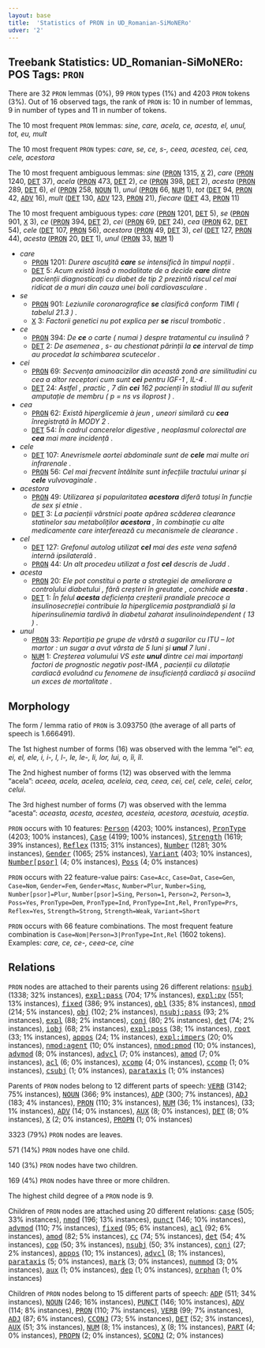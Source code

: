 ```yaml
---
layout: base
title:  'Statistics of PRON in UD_Romanian-SiMoNERo'
udver: '2'
---
```


## Treebank Statistics: UD_Romanian-SiMoNERo: POS Tags: `PRON`

There are 32 `PRON` lemmas (0%), 99 `PRON` types (1%) and 4203 `PRON` tokens (3%).
Out of 16 observed tags, the rank of `PRON` is: 10 in number of lemmas, 9 in number of types and 11 in number of tokens.

The 10 most frequent `PRON` lemmas: <em>sine, care, acela, ce, acesta, el, unul, tot, eu, mult</em>

The 10 most frequent `PRON` types:  <em>care, se, ce, s-, ceea, acestea, cei, cea, cele, acestora</em>

The 10 most frequent ambiguous lemmas: <em>sine</em> (<tt><a href="ro_simonero-pos-PRON.html">PRON</a></tt> 1315, <tt><a href="ro_simonero-pos-X.html">X</a></tt> 2), <em>care</em> (<tt><a href="ro_simonero-pos-PRON.html">PRON</a></tt> 1240, <tt><a href="ro_simonero-pos-DET.html">DET</a></tt> 37), <em>acela</em> (<tt><a href="ro_simonero-pos-PRON.html">PRON</a></tt> 473, <tt><a href="ro_simonero-pos-DET.html">DET</a></tt> 2), <em>ce</em> (<tt><a href="ro_simonero-pos-PRON.html">PRON</a></tt> 398, <tt><a href="ro_simonero-pos-DET.html">DET</a></tt> 2), <em>acesta</em> (<tt><a href="ro_simonero-pos-PRON.html">PRON</a></tt> 289, <tt><a href="ro_simonero-pos-DET.html">DET</a></tt> 6), <em>el</em> (<tt><a href="ro_simonero-pos-PRON.html">PRON</a></tt> 258, <tt><a href="ro_simonero-pos-NOUN.html">NOUN</a></tt> 1), <em>unul</em> (<tt><a href="ro_simonero-pos-PRON.html">PRON</a></tt> 66, <tt><a href="ro_simonero-pos-NUM.html">NUM</a></tt> 1), <em>tot</em> (<tt><a href="ro_simonero-pos-DET.html">DET</a></tt> 94, <tt><a href="ro_simonero-pos-PRON.html">PRON</a></tt> 42, <tt><a href="ro_simonero-pos-ADV.html">ADV</a></tt> 16), <em>mult</em> (<tt><a href="ro_simonero-pos-DET.html">DET</a></tt> 130, <tt><a href="ro_simonero-pos-ADV.html">ADV</a></tt> 123, <tt><a href="ro_simonero-pos-PRON.html">PRON</a></tt> 21), <em>fiecare</em> (<tt><a href="ro_simonero-pos-DET.html">DET</a></tt> 43, <tt><a href="ro_simonero-pos-PRON.html">PRON</a></tt> 11)

The 10 most frequent ambiguous types:  <em>care</em> (<tt><a href="ro_simonero-pos-PRON.html">PRON</a></tt> 1201, <tt><a href="ro_simonero-pos-DET.html">DET</a></tt> 5), <em>se</em> (<tt><a href="ro_simonero-pos-PRON.html">PRON</a></tt> 901, <tt><a href="ro_simonero-pos-X.html">X</a></tt> 3), <em>ce</em> (<tt><a href="ro_simonero-pos-PRON.html">PRON</a></tt> 394, <tt><a href="ro_simonero-pos-DET.html">DET</a></tt> 2), <em>cei</em> (<tt><a href="ro_simonero-pos-PRON.html">PRON</a></tt> 69, <tt><a href="ro_simonero-pos-DET.html">DET</a></tt> 24), <em>cea</em> (<tt><a href="ro_simonero-pos-PRON.html">PRON</a></tt> 62, <tt><a href="ro_simonero-pos-DET.html">DET</a></tt> 54), <em>cele</em> (<tt><a href="ro_simonero-pos-DET.html">DET</a></tt> 107, <tt><a href="ro_simonero-pos-PRON.html">PRON</a></tt> 56), <em>acestora</em> (<tt><a href="ro_simonero-pos-PRON.html">PRON</a></tt> 49, <tt><a href="ro_simonero-pos-DET.html">DET</a></tt> 3), <em>cel</em> (<tt><a href="ro_simonero-pos-DET.html">DET</a></tt> 127, <tt><a href="ro_simonero-pos-PRON.html">PRON</a></tt> 44), <em>acesta</em> (<tt><a href="ro_simonero-pos-PRON.html">PRON</a></tt> 20, <tt><a href="ro_simonero-pos-DET.html">DET</a></tt> 1), <em>unul</em> (<tt><a href="ro_simonero-pos-PRON.html">PRON</a></tt> 33, <tt><a href="ro_simonero-pos-NUM.html">NUM</a></tt> 1)


* <em>care</em>
  * <tt><a href="ro_simonero-pos-PRON.html">PRON</a></tt> 1201: <em>Durere ascuțită <b>care</b> se intensifică în timpul nopții .</em>
  * <tt><a href="ro_simonero-pos-DET.html">DET</a></tt> 5: <em>Acum există însă o modalitate de a decide <b>care</b> dintre pacienții diagnosticați cu diabet de tip 2 prezintă riscul cel mai ridicat de a muri din cauza unei boli cardiovasculare .</em>
* <em>se</em>
  * <tt><a href="ro_simonero-pos-PRON.html">PRON</a></tt> 901: <em>Leziunile coronarografice <b>se</b> clasifică conform TIMI ( tabelul 21.3 ) .</em>
  * <tt><a href="ro_simonero-pos-X.html">X</a></tt> 3: <em>Factorii genetici nu pot explica per <b>se</b> riscul trombotic .</em>
* <em>ce</em>
  * <tt><a href="ro_simonero-pos-PRON.html">PRON</a></tt> 394: <em>De <b>ce</b> o carte ( numai ) despre tratamentul cu insulină ?</em>
  * <tt><a href="ro_simonero-pos-DET.html">DET</a></tt> 2: <em>De asemenea , s- au chestionat părinții la <b>ce</b> interval de timp au procedat la schimbarea scutecelor .</em>
* <em>cei</em>
  * <tt><a href="ro_simonero-pos-PRON.html">PRON</a></tt> 69: <em>Secvența aminoacizilor din această zonă are similitudini cu cea a altor receptori cum sunt <b>cei</b> pentru IGF-1 , IL-4 .</em>
  * <tt><a href="ro_simonero-pos-DET.html">DET</a></tt> 24: <em>Astfel , practic , 7 din <b>cei</b> 162 pacienți în stadiul III au suferit amputație de membru ( p = ns vs iloprost ) .</em>
* <em>cea</em>
  * <tt><a href="ro_simonero-pos-PRON.html">PRON</a></tt> 62: <em>Există hiperglicemie à jeun , uneori similară cu <b>cea</b> înregistrată în MODY 2 .</em>
  * <tt><a href="ro_simonero-pos-DET.html">DET</a></tt> 54: <em>În cadrul cancerelor digestive , neoplasmul colorectal are <b>cea</b> mai mare incidență .</em>
* <em>cele</em>
  * <tt><a href="ro_simonero-pos-DET.html">DET</a></tt> 107: <em>Anevrismele aortei abdominale sunt de <b>cele</b> mai multe ori infrarenale .</em>
  * <tt><a href="ro_simonero-pos-PRON.html">PRON</a></tt> 56: <em>Cel mai frecvent întâlnite sunt infecțiile tractului urinar și <b>cele</b> vulvovaginale .</em>
* <em>acestora</em>
  * <tt><a href="ro_simonero-pos-PRON.html">PRON</a></tt> 49: <em>Utilizarea și popularitatea <b>acestora</b> diferă totuși în funcție de sex și etnie .</em>
  * <tt><a href="ro_simonero-pos-DET.html">DET</a></tt> 3: <em>La pacienții vârstnici poate apărea scăderea clearance statinelor sau metaboliților <b>acestora</b> , în combinație cu alte medicamente care interferează cu mecanismele de clearance .</em>
* <em>cel</em>
  * <tt><a href="ro_simonero-pos-DET.html">DET</a></tt> 127: <em>Grefonul autolog utilizat <b>cel</b> mai des este vena safenă internă ipsilaterală .</em>
  * <tt><a href="ro_simonero-pos-PRON.html">PRON</a></tt> 44: <em>Un alt procedeu utilizat a fost <b>cel</b> descris de Judd .</em>
* <em>acesta</em>
  * <tt><a href="ro_simonero-pos-PRON.html">PRON</a></tt> 20: <em>Ele pot constitui o parte a strategiei de ameliorare a controlului diabetului , fără creșteri în greutate , conchide <b>acesta</b> .</em>
  * <tt><a href="ro_simonero-pos-DET.html">DET</a></tt> 1: <em>În felul <b>acesta</b> deficiența creșterii prandiale precoce a insulinosecreției contribuie la hiperglicemia postprandială și la hiperinsulinemia tardivă în diabetul zaharat insulinoindependent ( 13 ) .</em>
* <em>unul</em>
  * <tt><a href="ro_simonero-pos-PRON.html">PRON</a></tt> 33: <em>Repartiția pe grupe de vârstă a sugarilor cu ITU – lot martor : un sugar a avut vârsta de 5 luni și <b>unul</b> 7 luni .</em>
  * <tt><a href="ro_simonero-pos-NUM.html">NUM</a></tt> 1: <em>Creșterea volumului VS este <b>unul</b> dintre cei mai importanți factori de prognostic negativ post-IMA , pacienții cu dilatație cardiacă evoluând cu fenomene de insuficiență cardiacă și asociind un exces de mortalitate .</em>

## Morphology

The form / lemma ratio of `PRON` is 3.093750 (the average of all parts of speech is 1.666491).

The 1st highest number of forms (16) was observed with the lemma “el”: <em>ea, ei, el, ele, i, i-, l, l-, le, le-, li, lor, lui, o, îi, îl</em>.

The 2nd highest number of forms (12) was observed with the lemma “acela”: <em>aceea, acela, acelea, aceleia, cea, ceea, cei, cel, cele, celei, celor, celui</em>.

The 3rd highest number of forms (7) was observed with the lemma “acesta”: <em>aceasta, acesta, acestea, acesteia, acestora, acestuia, aceștia</em>.

`PRON` occurs with 10 features: <tt><a href="ro_simonero-feat-Person.html">Person</a></tt> (4203; 100% instances), <tt><a href="ro_simonero-feat-PronType.html">PronType</a></tt> (4203; 100% instances), <tt><a href="ro_simonero-feat-Case.html">Case</a></tt> (4199; 100% instances), <tt><a href="ro_simonero-feat-Strength.html">Strength</a></tt> (1619; 39% instances), <tt><a href="ro_simonero-feat-Reflex.html">Reflex</a></tt> (1315; 31% instances), <tt><a href="ro_simonero-feat-Number.html">Number</a></tt> (1281; 30% instances), <tt><a href="ro_simonero-feat-Gender.html">Gender</a></tt> (1065; 25% instances), <tt><a href="ro_simonero-feat-Variant.html">Variant</a></tt> (403; 10% instances), <tt><a href="ro_simonero-feat-Number-psor.html">Number[psor]</a></tt> (4; 0% instances), <tt><a href="ro_simonero-feat-Poss.html">Poss</a></tt> (4; 0% instances)

`PRON` occurs with 22 feature-value pairs: `Case=Acc`, `Case=Dat`, `Case=Gen`, `Case=Nom`, `Gender=Fem`, `Gender=Masc`, `Number=Plur`, `Number=Sing`, `Number[psor]=Plur`, `Number[psor]=Sing`, `Person=1`, `Person=2`, `Person=3`, `Poss=Yes`, `PronType=Dem`, `PronType=Ind`, `PronType=Int,Rel`, `PronType=Prs`, `Reflex=Yes`, `Strength=Strong`, `Strength=Weak`, `Variant=Short`

`PRON` occurs with 66 feature combinations.
The most frequent feature combination is `Case=Nom|Person=3|PronType=Int,Rel` (1602 tokens).
Examples: <em>care, ce, ce-, ceea-ce, cine</em>


## Relations

`PRON` nodes are attached to their parents using 26 different relations: <tt><a href="ro_simonero-dep-nsubj.html">nsubj</a></tt> (1338; 32% instances), <tt><a href="ro_simonero-dep-expl-pass.html">expl:pass</a></tt> (704; 17% instances), <tt><a href="ro_simonero-dep-expl-pv.html">expl:pv</a></tt> (551; 13% instances), <tt><a href="ro_simonero-dep-fixed.html">fixed</a></tt> (386; 9% instances), <tt><a href="ro_simonero-dep-obl.html">obl</a></tt> (335; 8% instances), <tt><a href="ro_simonero-dep-nmod.html">nmod</a></tt> (214; 5% instances), <tt><a href="ro_simonero-dep-obj.html">obj</a></tt> (102; 2% instances), <tt><a href="ro_simonero-dep-nsubj-pass.html">nsubj:pass</a></tt> (93; 2% instances), <tt><a href="ro_simonero-dep-expl.html">expl</a></tt> (88; 2% instances), <tt><a href="ro_simonero-dep-conj.html">conj</a></tt> (80; 2% instances), <tt><a href="ro_simonero-dep-det.html">det</a></tt> (74; 2% instances), <tt><a href="ro_simonero-dep-iobj.html">iobj</a></tt> (68; 2% instances), <tt><a href="ro_simonero-dep-expl-poss.html">expl:poss</a></tt> (38; 1% instances), <tt><a href="ro_simonero-dep-root.html">root</a></tt> (33; 1% instances), <tt><a href="ro_simonero-dep-appos.html">appos</a></tt> (24; 1% instances), <tt><a href="ro_simonero-dep-expl-impers.html">expl:impers</a></tt> (20; 0% instances), <tt><a href="ro_simonero-dep-nmod-agent.html">nmod:agent</a></tt> (10; 0% instances), <tt><a href="ro_simonero-dep-nmod-pmod.html">nmod:pmod</a></tt> (10; 0% instances), <tt><a href="ro_simonero-dep-advmod.html">advmod</a></tt> (8; 0% instances), <tt><a href="ro_simonero-dep-advcl.html">advcl</a></tt> (7; 0% instances), <tt><a href="ro_simonero-dep-amod.html">amod</a></tt> (7; 0% instances), <tt><a href="ro_simonero-dep-acl.html">acl</a></tt> (6; 0% instances), <tt><a href="ro_simonero-dep-xcomp.html">xcomp</a></tt> (4; 0% instances), <tt><a href="ro_simonero-dep-ccomp.html">ccomp</a></tt> (1; 0% instances), <tt><a href="ro_simonero-dep-csubj.html">csubj</a></tt> (1; 0% instances), <tt><a href="ro_simonero-dep-parataxis.html">parataxis</a></tt> (1; 0% instances)

Parents of `PRON` nodes belong to 12 different parts of speech: <tt><a href="ro_simonero-pos-VERB.html">VERB</a></tt> (3142; 75% instances), <tt><a href="ro_simonero-pos-NOUN.html">NOUN</a></tt> (366; 9% instances), <tt><a href="ro_simonero-pos-ADP.html">ADP</a></tt> (300; 7% instances), <tt><a href="ro_simonero-pos-ADJ.html">ADJ</a></tt> (183; 4% instances), <tt><a href="ro_simonero-pos-PRON.html">PRON</a></tt> (110; 3% instances), <tt><a href="ro_simonero-pos-NUM.html">NUM</a></tt> (36; 1% instances),  (33; 1% instances), <tt><a href="ro_simonero-pos-ADV.html">ADV</a></tt> (14; 0% instances), <tt><a href="ro_simonero-pos-AUX.html">AUX</a></tt> (8; 0% instances), <tt><a href="ro_simonero-pos-DET.html">DET</a></tt> (8; 0% instances), <tt><a href="ro_simonero-pos-X.html">X</a></tt> (2; 0% instances), <tt><a href="ro_simonero-pos-PROPN.html">PROPN</a></tt> (1; 0% instances)

3323 (79%) `PRON` nodes are leaves.

571 (14%) `PRON` nodes have one child.

140 (3%) `PRON` nodes have two children.

169 (4%) `PRON` nodes have three or more children.

The highest child degree of a `PRON` node is 9.

Children of `PRON` nodes are attached using 20 different relations: <tt><a href="ro_simonero-dep-case.html">case</a></tt> (505; 33% instances), <tt><a href="ro_simonero-dep-nmod.html">nmod</a></tt> (196; 13% instances), <tt><a href="ro_simonero-dep-punct.html">punct</a></tt> (146; 10% instances), <tt><a href="ro_simonero-dep-advmod.html">advmod</a></tt> (110; 7% instances), <tt><a href="ro_simonero-dep-fixed.html">fixed</a></tt> (95; 6% instances), <tt><a href="ro_simonero-dep-acl.html">acl</a></tt> (92; 6% instances), <tt><a href="ro_simonero-dep-amod.html">amod</a></tt> (82; 5% instances), <tt><a href="ro_simonero-dep-cc.html">cc</a></tt> (74; 5% instances), <tt><a href="ro_simonero-dep-det.html">det</a></tt> (54; 4% instances), <tt><a href="ro_simonero-dep-cop.html">cop</a></tt> (50; 3% instances), <tt><a href="ro_simonero-dep-nsubj.html">nsubj</a></tt> (50; 3% instances), <tt><a href="ro_simonero-dep-conj.html">conj</a></tt> (27; 2% instances), <tt><a href="ro_simonero-dep-appos.html">appos</a></tt> (10; 1% instances), <tt><a href="ro_simonero-dep-advcl.html">advcl</a></tt> (8; 1% instances), <tt><a href="ro_simonero-dep-parataxis.html">parataxis</a></tt> (5; 0% instances), <tt><a href="ro_simonero-dep-mark.html">mark</a></tt> (3; 0% instances), <tt><a href="ro_simonero-dep-nummod.html">nummod</a></tt> (3; 0% instances), <tt><a href="ro_simonero-dep-aux.html">aux</a></tt> (1; 0% instances), <tt><a href="ro_simonero-dep-dep.html">dep</a></tt> (1; 0% instances), <tt><a href="ro_simonero-dep-orphan.html">orphan</a></tt> (1; 0% instances)

Children of `PRON` nodes belong to 15 different parts of speech: <tt><a href="ro_simonero-pos-ADP.html">ADP</a></tt> (511; 34% instances), <tt><a href="ro_simonero-pos-NOUN.html">NOUN</a></tt> (246; 16% instances), <tt><a href="ro_simonero-pos-PUNCT.html">PUNCT</a></tt> (146; 10% instances), <tt><a href="ro_simonero-pos-ADV.html">ADV</a></tt> (114; 8% instances), <tt><a href="ro_simonero-pos-PRON.html">PRON</a></tt> (110; 7% instances), <tt><a href="ro_simonero-pos-VERB.html">VERB</a></tt> (99; 7% instances), <tt><a href="ro_simonero-pos-ADJ.html">ADJ</a></tt> (87; 6% instances), <tt><a href="ro_simonero-pos-CCONJ.html">CCONJ</a></tt> (73; 5% instances), <tt><a href="ro_simonero-pos-DET.html">DET</a></tt> (52; 3% instances), <tt><a href="ro_simonero-pos-AUX.html">AUX</a></tt> (51; 3% instances), <tt><a href="ro_simonero-pos-NUM.html">NUM</a></tt> (8; 1% instances), <tt><a href="ro_simonero-pos-X.html">X</a></tt> (8; 1% instances), <tt><a href="ro_simonero-pos-PART.html">PART</a></tt> (4; 0% instances), <tt><a href="ro_simonero-pos-PROPN.html">PROPN</a></tt> (2; 0% instances), <tt><a href="ro_simonero-pos-SCONJ.html">SCONJ</a></tt> (2; 0% instances)


